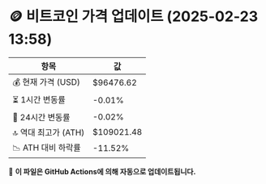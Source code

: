 # 🪙 비트코인 가격 업데이트 (2025-02-23 13:58)

| 항목                | 값 |
|--------------------|----------------|
| 💰 현재 가격 (USD) | $96476.62 |
| ⏳ 1시간 변동률    | -0.01% |
| 📆 24시간 변동률   | -0.02% |
| 🔝 역대 최고가 (ATH) | $109021.48 |
| 📉 ATH 대비 하락률 | -11.52% |

🔄 **이 파일은 GitHub Actions에 의해 자동으로 업데이트됩니다.**
